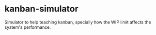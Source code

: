 # kanban-simulator
Simulator to help teaching kanban, specially how the WIP limit affects the system's performance.
